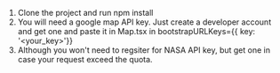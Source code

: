 1) Clone the project and run npm install
2) You will need a google map API key. Just create a developer account and get one and paste it in 
   Map.tsx in bootstrapURLKeys={{ key: '<your_key>'}}
3) Although you won't need to regsiter for NASA API key, but get one in case your request exceed the quota.